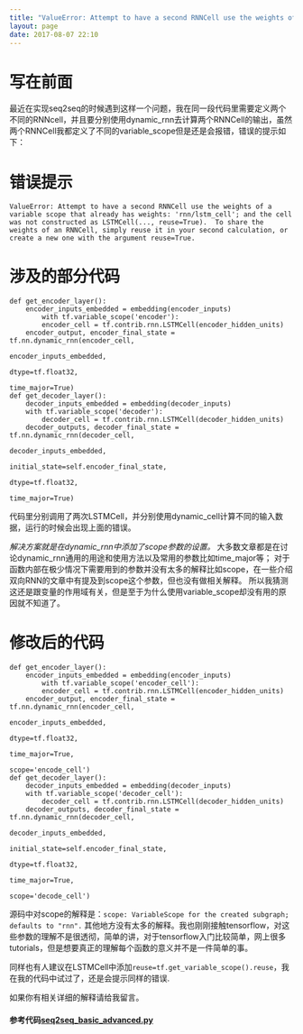 ```yaml
---
title: "ValueError: Attempt to have a second RNNCell use the weights of a variable scope that already has weights"
layout: page
date: 2017-08-07 22:10
---
```

# 写在前面
最近在实现seq2seq的时候遇到这样一个问题，我在同一段代码里需要定义两个不同的RNNcell，并且要分别使用dynamic_rnn去计算两个RNNCell的输出，虽然两个RNNCell我都定义了不同的variable_scope但是还是会报错，错误的提示如下：

# 错误提示

```
ValueError: Attempt to have a second RNNCell use the weights of a variable scope that already has weights: 'rnn/lstm_cell'; and the cell was not constructed as LSTMCell(..., reuse=True).  To share the weights of an RNNCell, simply reuse it in your second calculation, or create a new one with the argument reuse=True.
```

# 涉及的部分代码
```
def get_encoder_layer():
    encoder_inputs_embedded = embedding(encoder_inputs)
        with tf.variable_scope('encoder'):
        encoder_cell = tf.contrib.rnn.LSTMCell(encoder_hidden_units)
    encoder_output, encoder_final_state = tf.nn.dynamic_rnn(encoder_cell,
                                                            encoder_inputs_embedded,
                                                            dtype=tf.float32,
                                                            time_major=True)
def get_decoder_layer():
    decoder_inputs_embedded = embedding(decoder_inputs)
    with tf.variable_scope('decoder'):
        decoder_cell = tf.contrib.rnn.LSTMCell(decoder_hidden_units)
    decoder_outputs, decoder_final_state = tf.nn.dynamic_rnn(decoder_cell,
                                                             decoder_inputs_embedded,
                                                             initial_state=self.encoder_final_state,
                                                             dtype=tf.float32,
                                                             time_major=True)
```
代码里分别调用了两次LSTMCell，并分别使用dynamic_cell计算不同的输入数据，运行的时候会出现上面的错误。

*解决方案就是在dynamic_rnn中添加了scope参数的设置。*
大多数文章都是在讨论dynamic_rnn通用的用途和使用方法以及常用的参数比如time_major等；
对于函数内部在极少情况下需要用到的参数并没有太多的解释比如scope，在一些介绍双向RNN的文章中有提及到scope这个参数，但也没有做相关解释。
所以我猜测这还是跟变量的作用域有关，但是至于为什么使用variable_scope却没有用的原因就不知道了。

# 修改后的代码
```
def get_encoder_layer():
    encoder_inputs_embedded = embedding(encoder_inputs)
        with tf.variable_scope('encoder_cell'):
        encoder_cell = tf.contrib.rnn.LSTMCell(encoder_hidden_units)
    encoder_output, encoder_final_state = tf.nn.dynamic_rnn(encoder_cell,
                                                            encoder_inputs_embedded,
                                                            dtype=tf.float32,
                                                            time_major=True,
                                                            scope='encode_cell')
def get_decoder_layer():
    decoder_inputs_embedded = embedding(decoder_inputs)
    with tf.variable_scope('decoder_cell'):
        decoder_cell = tf.contrib.rnn.LSTMCell(decoder_hidden_units)
    decoder_outputs, decoder_final_state = tf.nn.dynamic_rnn(decoder_cell,
                                                             decoder_inputs_embedded,
                                                             initial_state=self.encoder_final_state,
                                                             dtype=tf.float32,
                                                             time_major=True,
                                                             scope='decode_cell')
```
源码中对scope的解释是：```scope: VariableScope for the created subgraph; defaults to "rnn".```
其他地方没有太多的解释。我也刚刚接触tensorflow，对这些参数的理解不是很透彻，简单的讲，对于tensorflow入门比较简单，网上很多tutorials，但是想要真正的理解每个函数的意义并不是一件简单的事。

同样也有人建议在LSTMCell中添加```reuse=tf.get_variable_scope().reuse```，我在我的代码中试过了，还是会提示同样的错误.

如果你有相关详细的解释请给我留言。

#### 参考代码[seq2seq_basic_advanced.py](https://github.com/STHSF/DeepNaturalLanguageProcessing/tree/develop/Seq2Seq)

